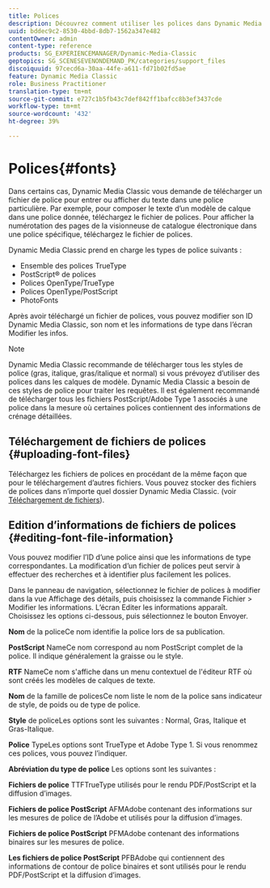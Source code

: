 ```yaml
---
title: Polices
description: Découvrez comment utiliser les polices dans Dynamic Media Classic.
uuid: bddec9c2-8530-4bbd-8db7-1562a347e482
contentOwner: admin
content-type: reference
products: SG_EXPERIENCEMANAGER/Dynamic-Media-Classic
geptopics: SG_SCENESEVENONDEMAND_PK/categories/support_files
discoiquuid: 97cecd6a-30aa-44fe-a611-fd71b02fd5ae
feature: Dynamic Media Classic
role: Business Practitioner
translation-type: tm+mt
source-git-commit: e727c1b5fb43c7def842ff1bafcc8b3ef3437cde
workflow-type: tm+mt
source-wordcount: '432'
ht-degree: 39%

---
```



# Polices{#fonts}

Dans certains cas, Dynamic Media Classic vous demande de télécharger un fichier de police pour entrer ou afficher du texte dans une police particulière. Par exemple, pour composer le texte d’un modèle de calque dans une police donnée, téléchargez le fichier de polices. Pour afficher la numérotation des pages de la visionneuse de catalogue électronique dans une police spécifique, téléchargez le fichier de polices.

Dynamic Media Classic prend en charge les types de police suivants :

* Ensemble des polices TrueType
* PostScript® de polices
* Polices OpenType/TrueType
* Polices OpenType/PostScript
* PhotoFonts

Après avoir téléchargé un fichier de polices, vous pouvez modifier son ID Dynamic Media Classic, son nom et les informations de type dans l’écran Modifier les infos.

>[!NOTE]
>
>Dynamic Media Classic recommande de télécharger tous les styles de police (gras, italique, gras/italique et normal) si vous prévoyez d’utiliser des polices dans les calques de modèle. Dynamic Media Classic a besoin de ces styles de police pour traiter les requêtes. Il est également recommandé de télécharger tous les fichiers PostScript/Adobe Type 1 associés à une police dans la mesure où certaines polices contiennent des informations de crénage détaillées.

## Téléchargement de fichiers de polices  {#uploading-font-files}

Téléchargez les fichiers de polices en procédant de la même façon que pour le téléchargement d’autres fichiers. Vous pouvez stocker des fichiers de polices dans n’importe quel dossier Dynamic Media Classic. (voir [Téléchargement de fichiers](uploading-files.md#uploading_your_files)).

## Edition d’informations de fichiers de polices  {#editing-font-file-information}

Vous pouvez modifier l’ID d’une police ainsi que les informations de type correspondantes. La modification d’un fichier de polices peut servir à effectuer des recherches et à identifier plus facilement les polices.

Dans le panneau de navigation, sélectionnez le fichier de polices à modifier dans la vue Affichage des détails, puis choisissez la commande Fichier > Modifier les informations. L’écran Editer les informations apparaît. Choisissez les options ci-dessous, puis sélectionnez le bouton Envoyer.

**Nom** de la policeCe nom identifie la police lors de sa publication.

**PostScript** NameCe nom correspond au nom PostScript complet de la police. Il indique généralement la graisse ou le style.

**RTF** NameCe nom s&#39;affiche dans un menu contextuel de l&#39;éditeur RTF où sont créés les modèles de calques de texte.

**Nom** de la famille de policesCe nom liste le nom de la police sans indicateur de style, de poids ou de type de police.

**Style** de policeLes options sont les suivantes : Normal, Gras, Italique et Gras-Italique.

**Police** TypeLes options sont TrueType et Adobe Type 1. Si vous renommez ces polices, vous pouvez l’indiquer.

**Abréviation du type de police** Les options sont les suivantes :

**Fichiers de police** TTFTrueType utilisés pour le rendu PDF/PostScript et la diffusion d’images.

**Fichiers de police PostScript** AFMAdobe contenant des informations sur les mesures de police de l’Adobe et utilisés pour la diffusion d’images.

**Fichiers de police PostScript** PFMAdobe contenant des informations binaires sur les mesures de police.

**Les fichiers de police PostScript** PFBAdobe qui contiennent des informations de contour de police binaires et sont utilisés pour le rendu PDF/PostScript et la diffusion d’images.
